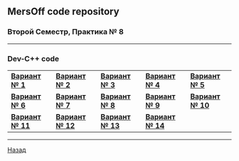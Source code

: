 ## MersOff code repository
### Второй Семестр, Практика № 8

---

### Dev-C++ code
| | | | | |
|-|-|-|-|-|
|[**Вариант № 1**](https://github.com/Zvezdolom/MersOff/tree/main/%5B2%5D%20%D0%92%D1%82%D0%BE%D1%80%D0%BE%D0%B9%20%D0%A1%D0%B5%D0%BC%D0%B5%D1%81%D1%82%D1%80/%5B08%5D%20%D0%9F%D1%80%D0%B0%D0%BA%D1%82%D0%B8%D0%BA%D0%B0%20%E2%84%96%208/%5B01%5D%20%D0%92%D0%B0%D1%80%D0%B8%D0%B0%D0%BD%D1%82%20%E2%84%96%201/Dev-C%2B%2B%20Code)|[**Вариант № 2**](https://github.com/Zvezdolom/MersOff/tree/main/%5B2%5D%20%D0%92%D1%82%D0%BE%D1%80%D0%BE%D0%B9%20%D0%A1%D0%B5%D0%BC%D0%B5%D1%81%D1%82%D1%80/%5B08%5D%20%D0%9F%D1%80%D0%B0%D0%BA%D1%82%D0%B8%D0%BA%D0%B0%20%E2%84%96%208/%5B02%5D%20%D0%92%D0%B0%D1%80%D0%B8%D0%B0%D0%BD%D1%82%20%E2%84%96%202/Dev-C%2B%2B%20Code)|[**Вариант № 3**](https://github.com/Zvezdolom/MersOff/tree/main/%5B2%5D%20%D0%92%D1%82%D0%BE%D1%80%D0%BE%D0%B9%20%D0%A1%D0%B5%D0%BC%D0%B5%D1%81%D1%82%D1%80/%5B08%5D%20%D0%9F%D1%80%D0%B0%D0%BA%D1%82%D0%B8%D0%BA%D0%B0%20%E2%84%96%208/%5B03%5D%20%D0%92%D0%B0%D1%80%D0%B8%D0%B0%D0%BD%D1%82%20%E2%84%96%203/Dev-C%2B%2B%20Code)|[**Вариант № 4**](https://github.com/Zvezdolom/MersOff/tree/main/%5B2%5D%20%D0%92%D1%82%D0%BE%D1%80%D0%BE%D0%B9%20%D0%A1%D0%B5%D0%BC%D0%B5%D1%81%D1%82%D1%80/%5B08%5D%20%D0%9F%D1%80%D0%B0%D0%BA%D1%82%D0%B8%D0%BA%D0%B0%20%E2%84%96%208/%5B04%5D%20%D0%92%D0%B0%D1%80%D0%B8%D0%B0%D0%BD%D1%82%20%E2%84%96%204/Dev-C%2B%2B%20Code)|[**Вариант № 5**](https://github.com/Zvezdolom/MersOff/tree/main/%5B2%5D%20%D0%92%D1%82%D0%BE%D1%80%D0%BE%D0%B9%20%D0%A1%D0%B5%D0%BC%D0%B5%D1%81%D1%82%D1%80/%5B08%5D%20%D0%9F%D1%80%D0%B0%D0%BA%D1%82%D0%B8%D0%BA%D0%B0%20%E2%84%96%208/%5B05%5D%20%D0%92%D0%B0%D1%80%D0%B8%D0%B0%D0%BD%D1%82%20%E2%84%96%205/Dev-C%2B%2B%20Code)|
|[**Вариант № 6**](https://github.com/Zvezdolom/MersOff/tree/main/%5B2%5D%20%D0%92%D1%82%D0%BE%D1%80%D0%BE%D0%B9%20%D0%A1%D0%B5%D0%BC%D0%B5%D1%81%D1%82%D1%80/%5B08%5D%20%D0%9F%D1%80%D0%B0%D0%BA%D1%82%D0%B8%D0%BA%D0%B0%20%E2%84%96%208/%5B06%5D%20%D0%92%D0%B0%D1%80%D0%B8%D0%B0%D0%BD%D1%82%20%E2%84%96%206/Dev-C%2B%2B%20Code)|[**Вариант № 7**](https://github.com/Zvezdolom/MersOff/tree/main/%5B2%5D%20%D0%92%D1%82%D0%BE%D1%80%D0%BE%D0%B9%20%D0%A1%D0%B5%D0%BC%D0%B5%D1%81%D1%82%D1%80/%5B08%5D%20%D0%9F%D1%80%D0%B0%D0%BA%D1%82%D0%B8%D0%BA%D0%B0%20%E2%84%96%208/%5B07%5D%20%D0%92%D0%B0%D1%80%D0%B8%D0%B0%D0%BD%D1%82%20%E2%84%96%207/Dev-C%2B%2B%20Code)|[**Вариант № 8**](https://github.com/Zvezdolom/MersOff/tree/main/%5B2%5D%20%D0%92%D1%82%D0%BE%D1%80%D0%BE%D0%B9%20%D0%A1%D0%B5%D0%BC%D0%B5%D1%81%D1%82%D1%80/%5B08%5D%20%D0%9F%D1%80%D0%B0%D0%BA%D1%82%D0%B8%D0%BA%D0%B0%20%E2%84%96%208/%5B08%5D%20%D0%92%D0%B0%D1%80%D0%B8%D0%B0%D0%BD%D1%82%20%E2%84%96%208/Dev-C%2B%2B%20Code)|[**Вариант № 9**](https://github.com/Zvezdolom/MersOff/tree/main/%5B2%5D%20%D0%92%D1%82%D0%BE%D1%80%D0%BE%D0%B9%20%D0%A1%D0%B5%D0%BC%D0%B5%D1%81%D1%82%D1%80/%5B08%5D%20%D0%9F%D1%80%D0%B0%D0%BA%D1%82%D0%B8%D0%BA%D0%B0%20%E2%84%96%208/%5B09%5D%20%D0%92%D0%B0%D1%80%D0%B8%D0%B0%D0%BD%D1%82%20%E2%84%96%209/Dev-C%2B%2B%20Code)|[**Вариант № 10**](https://github.com/Zvezdolom/MersOff/tree/main/%5B2%5D%20%D0%92%D1%82%D0%BE%D1%80%D0%BE%D0%B9%20%D0%A1%D0%B5%D0%BC%D0%B5%D1%81%D1%82%D1%80/%5B08%5D%20%D0%9F%D1%80%D0%B0%D0%BA%D1%82%D0%B8%D0%BA%D0%B0%20%E2%84%96%208/%5B10%5D%20%D0%92%D0%B0%D1%80%D0%B8%D0%B0%D0%BD%D1%82%20%E2%84%96%2010/Dev-C%2B%2B%20Code)|
|[**Вариант № 11**](https://github.com/Zvezdolom/MersOff/tree/main/%5B2%5D%20%D0%92%D1%82%D0%BE%D1%80%D0%BE%D0%B9%20%D0%A1%D0%B5%D0%BC%D0%B5%D1%81%D1%82%D1%80/%5B08%5D%20%D0%9F%D1%80%D0%B0%D0%BA%D1%82%D0%B8%D0%BA%D0%B0%20%E2%84%96%208/%5B11%5D%20%D0%92%D0%B0%D1%80%D0%B8%D0%B0%D0%BD%D1%82%20%E2%84%96%2011/Dev-C%2B%2B%20Code)|[**Вариант № 12**](https://github.com/Zvezdolom/MersOff/tree/main/%5B2%5D%20%D0%92%D1%82%D0%BE%D1%80%D0%BE%D0%B9%20%D0%A1%D0%B5%D0%BC%D0%B5%D1%81%D1%82%D1%80/%5B08%5D%20%D0%9F%D1%80%D0%B0%D0%BA%D1%82%D0%B8%D0%BA%D0%B0%20%E2%84%96%208/%5B12%5D%20%D0%92%D0%B0%D1%80%D0%B8%D0%B0%D0%BD%D1%82%20%E2%84%96%2012/Dev-C%2B%2B%20Code)|[**Вариант № 13**](https://github.com/Zvezdolom/MersOff/tree/main/%5B2%5D%20%D0%92%D1%82%D0%BE%D1%80%D0%BE%D0%B9%20%D0%A1%D0%B5%D0%BC%D0%B5%D1%81%D1%82%D1%80/%5B08%5D%20%D0%9F%D1%80%D0%B0%D0%BA%D1%82%D0%B8%D0%BA%D0%B0%20%E2%84%96%208/%5B13%5D%20%D0%92%D0%B0%D1%80%D0%B8%D0%B0%D0%BD%D1%82%20%E2%84%96%2013/Dev-C%2B%2B%20Code)|[**Вариант № 14**](https://github.com/Zvezdolom/MersOff/tree/main/%5B2%5D%20%D0%92%D1%82%D0%BE%D1%80%D0%BE%D0%B9%20%D0%A1%D0%B5%D0%BC%D0%B5%D1%81%D1%82%D1%80/%5B08%5D%20%D0%9F%D1%80%D0%B0%D0%BA%D1%82%D0%B8%D0%BA%D0%B0%20%E2%84%96%208/%5B14%5D%20%D0%92%D0%B0%D1%80%D0%B8%D0%B0%D0%BD%D1%82%20%E2%84%96%2014/Dev-C%2B%2B%20Code)| |
---

[Назад](https://github.com/Zvezdolom/MersOff/tree/main/%5B2%5D%20%D0%92%D1%82%D0%BE%D1%80%D0%BE%D0%B9%20%D0%A1%D0%B5%D0%BC%D0%B5%D1%81%D1%82%D1%80)

